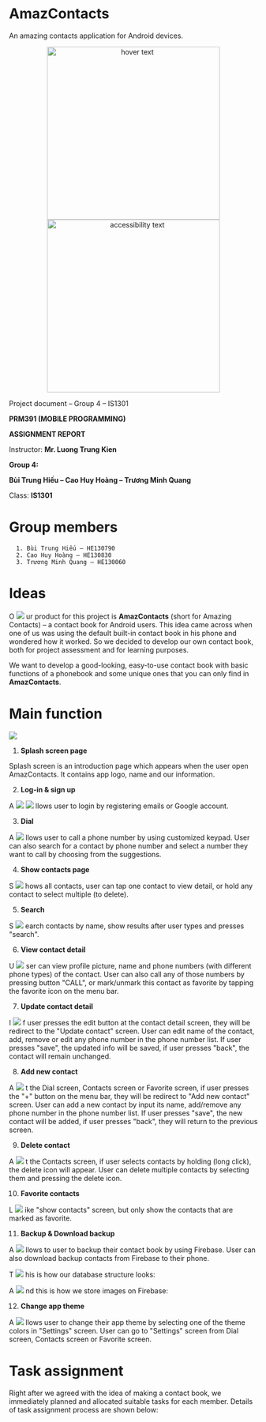 # AmazContacts
An amazing contacts application for Android devices.
<p align="center">
  <img src="https://i.imgur.com/x8sAWBq.jpg" width="350" title="hover text">
  <img src="https://i.imgur.com/x8sAWBq.jpg" width="350" alt="accessibility text">
</p>

Project document – Group 4 – IS1301

**PRM391 (MOBILE PROGRAMMING)**

**ASSIGNMENT REPORT**

Instructor: **Mr. Luong Trung Kien**

**Group 4:**

**Bùi Trung Hiếu – Cao Huy Hoàng – Trương Minh Quang**

Class: **IS1301**

# **Group members**

      1. Bùi Trung Hiếu – HE130790
      2. Cao Huy Hoàng – HE130830
      3. Trương Minh Quang – HE130060

# **Ideas**

O ![](RackMultipart20200827-4-1wpq8wn_html_e686ee4f27f71a2a.png) ur product for this project is **AmazContacts** (short for Amazing Contacts) – a contact book for Android users. This idea came across when one of us was using the default built-in contact book in his phone and wondered how it worked. So we decided to develop our own contact book, both for project assessment and for learning purposes.

We want to develop a good-looking, easy-to-use contact book with basic functions of a phonebook and some unique ones that you can only find in **AmazContacts**.

# **Main function**

![](RackMultipart20200827-4-1wpq8wn_html_562864ca5e30610a.jpg)

1. **Splash screen page**

Splash screen is an introduction page which appears when the user open AmazContacts. It contains app logo, name and our information.

2. **Log-in &amp; sign up**

A ![](RackMultipart20200827-4-1wpq8wn_html_79161e83782d1c0c.jpg)
 ![](RackMultipart20200827-4-1wpq8wn_html_c245494b1e7e7b7e.jpg)
 llows user to login by registering emails or Google account.

3. **Dial**

A ![](RackMultipart20200827-4-1wpq8wn_html_c6b8973a0e810e77.jpg)
 llows user to call a phone number by using customized keypad. User can also search for a contact by phone number and select a number they want to call by choosing from the suggestions.

4. **Show contacts page**

S ![](RackMultipart20200827-4-1wpq8wn_html_aba71e9b45734c68.jpg)
 hows all contacts, user can tap one contact to view detail, or hold any contact to select multiple (to delete).

5. **Search**

S ![](RackMultipart20200827-4-1wpq8wn_html_8eca687344afdee.jpg)
 earch contacts by name, show results after user types and presses &quot;search&quot;.

6. **View contact detail**

U ![](RackMultipart20200827-4-1wpq8wn_html_fabd2637548e57c3.jpg)
 ser can view profile picture, name and phone numbers (with different phone types) of the contact. User can also call any of those numbers by pressing button &quot;CALL&quot;, or mark/unmark this contact as favorite by tapping the favorite icon on the menu bar.

7. **Update contact detail**

I ![](RackMultipart20200827-4-1wpq8wn_html_ba1f60b8ce1a5c0a.jpg)
 f user presses the edit button at the contact detail screen, they will be redirect to the &quot;Update contact&quot; screen. User can edit name of the contact, add, remove or edit any phone number in the phone number list. If user presses &quot;save&quot;, the updated info will be saved, if user presses &quot;back&quot;, the contact will remain unchanged.

8. **Add new contact**

A ![](RackMultipart20200827-4-1wpq8wn_html_5ad75b3116fd1149.jpg)
 t the Dial screen, Contacts screen or Favorite screen, if user presses the &quot;+&quot; button on the menu bar, they will be redirect to &quot;Add new contact&quot; screen. User can add a new contact by input its name, add/remove any phone number in the phone number list. If user presses &quot;save&quot;, the new contact will be added, if user presses &quot;back&quot;, they will return to the previous screen.

9. **Delete contact**

A ![](RackMultipart20200827-4-1wpq8wn_html_9ae7aca91130609a.jpg)
 t the Contacts screen, if user selects contacts by holding (long click), the delete icon will appear. User can delete multiple contacts by selecting them and pressing the delete icon.

10. **Favorite contacts**

L ![](RackMultipart20200827-4-1wpq8wn_html_81f90cac8002a102.jpg)
 ike &quot;show contacts&quot; screen, but only show the contacts that are marked as favorite.

11. **Backup &amp; Download backup**

A ![](RackMultipart20200827-4-1wpq8wn_html_8d1559df2ac56a5c.jpg)
 llows to user to backup their contact book by using Firebase. User can also download backup contacts from Firebase to their phone.

T ![](RackMultipart20200827-4-1wpq8wn_html_e766cfeb86151818.png)
 his is how our database structure looks:

A ![](RackMultipart20200827-4-1wpq8wn_html_b31281c6f6d8ac3b.png)
 nd this is how we store images on Firebase:

12. **Change app theme**

A ![](RackMultipart20200827-4-1wpq8wn_html_fa6d54f2d311dfed.jpg)
 llows user to change their app theme by selecting one of the theme colors in &quot;Settings&quot; screen. User can go to &quot;Settings&quot; screen from Dial screen, Contacts screen or Favorite screen.

# **Task assignment**

Right after we agreed with the idea of making a contact book, we immediately planned and allocated suitable tasks for each member. Details of task assignment process are shown below:

